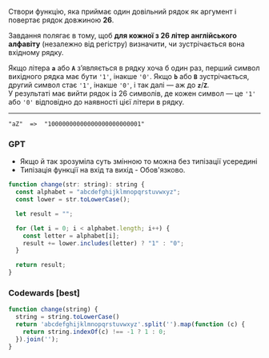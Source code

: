 Створи функцію, яка приймає один довільний рядок як аргумент і повертає рядок довжиною **26**.

Завдання полягає в тому, щоб **для кожної з 26 літер англійського алфавіту** (незалежно від регістру) визначити, чи зустрічається вона вхідному рядку.

Якщо літера **`a`** або **`A`** з’являється в рядку хоча б один раз, перший символ вихідного рядка має бути `'1'`, інакше `'0'`. Якщо **`b`** або **`B`** зустрічається, другий символ стає `'1'`, інакше `'0'`, і так далі — аж до **`z`**/**`Z`**.  
У результаті має вийти рядок із 26 символів, де кожен символ — це `'1'` або `'0'` відповідно до наявності цієї літери в рядку.

----

```
"aZ"  =>  "10000000000000000000000001"
```


### GPT
- Якщо й так зрозуміла суть змінною то можна без типізації усередині 
- Типізація функції на вхід та вихід - Обов'язково.
```js
function change(str: string): string {
  const alphabet = "abcdefghijklmnopqrstuvwxyz";
  const lower = str.toLowerCase();

  let result = "";

  for (let i = 0; i < alphabet.length; i++) {
    const letter = alphabet[i];
    result += lower.includes(letter) ? "1" : "0";
  }

  return result;
}
```

### Codewards  [best]

```js
function change(string) {
  string = string.toLowerCase()
  return 'abcdefghijklmnopqrstuvwxyz'.split('').map(function (c) { 
    return string.indexOf(c) !== -1 ? 1 : 0;
  }).join('');
}
```
